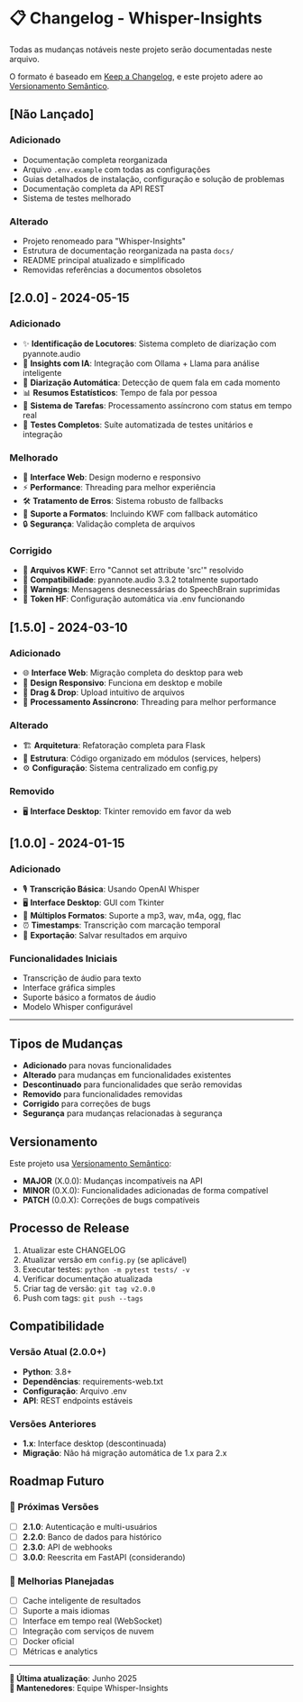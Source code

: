 # 📋 Changelog - Whisper-Insights

Todas as mudanças notáveis neste projeto serão documentadas neste arquivo.

O formato é baseado em [Keep a Changelog](https://keepachangelog.com/pt-BR/1.0.0/),
e este projeto adere ao [Versionamento Semântico](https://semver.org/lang/pt-BR/).

## [Não Lançado]

### Adicionado
- Documentação completa reorganizada
- Arquivo `.env.example` com todas as configurações
- Guias detalhados de instalação, configuração e solução de problemas
- Documentação completa da API REST
- Sistema de testes melhorado

### Alterado
- Projeto renomeado para "Whisper-Insights"
- Estrutura de documentação reorganizada na pasta `docs/`
- README principal atualizado e simplificado
- Removidas referências a documentos obsoletos

## [2.0.0] - 2024-05-15

### Adicionado
- ✨ **Identificação de Locutores**: Sistema completo de diarização com pyannote.audio
- 🧠 **Insights com IA**: Integração com Ollama + Llama para análise inteligente
- 🎤 **Diarização Automática**: Detecção de quem fala em cada momento
- 📊 **Resumos Estatísticos**: Tempo de fala por pessoa
- 🔄 **Sistema de Tarefas**: Processamento assíncrono com status em tempo real
- 🧪 **Testes Completos**: Suíte automatizada de testes unitários e integração

### Melhorado
- 🔧 **Interface Web**: Design moderno e responsivo
- ⚡ **Performance**: Threading para melhor experiência
- 🛠️ **Tratamento de Erros**: Sistema robusto de fallbacks
- 📁 **Suporte a Formatos**: Incluindo KWF com fallback automático
- 🔒 **Segurança**: Validação completa de arquivos

### Corrigido
- 🐛 **Arquivos KWF**: Erro "Cannot set attribute 'src'" resolvido
- 🔄 **Compatibilidade**: pyannote.audio 3.3.2 totalmente suportado
- 🔕 **Warnings**: Mensagens desnecessárias do SpeechBrain suprimidas
- 🎯 **Token HF**: Configuração automática via .env funcionando

## [1.5.0] - 2024-03-10

### Adicionado
- 🌐 **Interface Web**: Migração completa do desktop para web
- 📱 **Design Responsivo**: Funciona em desktop e mobile
- 🎯 **Drag & Drop**: Upload intuitivo de arquivos
- 🔄 **Processamento Assíncrono**: Threading para melhor performance

### Alterado
- 🏗️ **Arquitetura**: Refatoração completa para Flask
- 📁 **Estrutura**: Código organizado em módulos (services, helpers)
- ⚙️ **Configuração**: Sistema centralizado em config.py

### Removido
- 🖥️ **Interface Desktop**: Tkinter removido em favor da web

## [1.0.0] - 2024-01-15

### Adicionado
- 🎙️ **Transcrição Básica**: Usando OpenAI Whisper
- 🖥️ **Interface Desktop**: GUI com Tkinter
- 📝 **Múltiplos Formatos**: Suporte a mp3, wav, m4a, ogg, flac
- ⏰ **Timestamps**: Transcrição com marcação temporal
- 💾 **Exportação**: Salvar resultados em arquivo

### Funcionalidades Iniciais
- Transcrição de áudio para texto
- Interface gráfica simples
- Suporte básico a formatos de áudio
- Modelo Whisper configurável

---

## Tipos de Mudanças

- **Adicionado** para novas funcionalidades
- **Alterado** para mudanças em funcionalidades existentes
- **Descontinuado** para funcionalidades que serão removidas
- **Removido** para funcionalidades removidas
- **Corrigido** para correções de bugs
- **Segurança** para mudanças relacionadas à segurança

## Versionamento

Este projeto usa [Versionamento Semântico](https://semver.org/lang/pt-BR/):

- **MAJOR** (X.0.0): Mudanças incompatíveis na API
- **MINOR** (0.X.0): Funcionalidades adicionadas de forma compatível
- **PATCH** (0.0.X): Correções de bugs compatíveis

## Processo de Release

1. Atualizar este CHANGELOG
2. Atualizar versão em `config.py` (se aplicável)
3. Executar testes: `python -m pytest tests/ -v`
4. Verificar documentação atualizada
5. Criar tag de versão: `git tag v2.0.0`
6. Push com tags: `git push --tags`

## Compatibilidade

### Versão Atual (2.0.0+)
- **Python**: 3.8+
- **Dependências**: requirements-web.txt
- **Configuração**: Arquivo .env
- **API**: REST endpoints estáveis

### Versões Anteriores
- **1.x**: Interface desktop (descontinuada)
- **Migração**: Não há migração automática de 1.x para 2.x

## Roadmap Futuro

### 🔮 Próximas Versões
- [ ] **2.1.0**: Autenticação e multi-usuários
- [ ] **2.2.0**: Banco de dados para histórico
- [ ] **2.3.0**: API de webhooks
- [ ] **3.0.0**: Reescrita em FastAPI (considerando)

### 🎯 Melhorias Planejadas
- [ ] Cache inteligente de resultados
- [ ] Suporte a mais idiomas
- [ ] Interface em tempo real (WebSocket)
- [ ] Integração com serviços de nuvem
- [ ] Docker oficial
- [ ] Métricas e analytics

---

**📅 Última atualização**: Junho 2025  
**👥 Mantenedores**: Equipe Whisper-Insights
